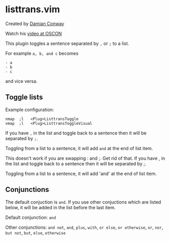 # listtrans.vim

Created by [Damian Conway](https://github.com/thoughtstream)

Watch his [video at OSCON](https://www.youtube.com/watch?v=aHm36-na4-4)

This plugin toggles a sentence separated by `,` or `;` to a list.

For example `a, b, and c` becomes

    - a
    - b
    - c

and vice versa.


## Toggle lists

Example configuration:

    nmap  ;l   <Plug>ListtransToggle
    vmap  ;l   <Plug>ListtransToggleVisual

If you have `,` in the list and toggle back to a sentence then it will be
separated by `;`.

Toggling from a list to a sentence, it will add `and` at the end of list item.


This doesn't work if you are swapping : and ;. Get rid of that.
If you have , in the list and toggle back to a sentence then it will be 
separated by ;.

Toggling from a list to a sentence, it will add 'and' at the end of list item.


## Conjunctions

The default conjuction is `and`. If you use other conjuctions which are listed below,
it will be added in the list before the last item.

Default conjunction: `and`

Other conjunctions: `and not`, `and`, `plus`, `with`, `or else`, `or otherwise`, `or`, `nor`, `but not`, `but`, `else`, `otherwise`
